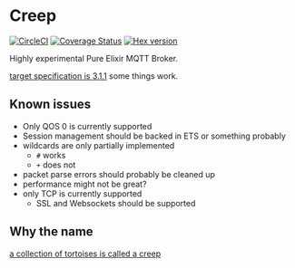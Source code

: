 # Creep

[![CircleCI](https://circleci.com/gh/ConnorRigby/creep.svg?style=svg)](https://circleci.com/gh/ConnorRigby/creep)
[![Coverage Status](https://coveralls.io/repos/github/ConnorRigby/creep/badge.svg?branch=master)](https://coveralls.io/github/ConnorRigby/creep?branch=master)
[![Hex version](https://img.shields.io/hexpm/v/creep.svg "Hex version")](https://hex.pm/packages/creep)

Highly experimental Pure Elixir MQTT Broker.

[target specification is 3.1.1](http://docs.oasis-open.org/mqtt/mqtt/v3.1.1/csprd02/mqtt-v3.1.1-csprd02.html)
some things work.

## Known issues

* Only QOS 0 is currently supported
* Session management should be backed in ETS or something probably
* wildcards are only partially implemented
  * `#` works
  * `+` does not
* packet parse errors should probably be cleaned up
* performance might not be great?
* only TCP is currently supported
  * SSL and Websockets should be supported

## Why the name

[a collection of tortoises is called a creep](http://mentalfloss.com/article/56805/16-fun-facts-about-tortoises)